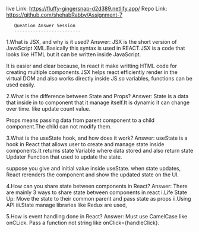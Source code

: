 live Link: https://fluffy-gingersnap-d2d389.netlify.app/
Repo Link: https://github.com/shehabRabby/Assignment-7

       Queation Answer Session
       -------------------------

1.What is JSX, and why is it used?
Answer: JSX is the short version of JavaScript XML.Basically this syntax is used in REACT.JSX is a code that looks like HTML but it can be written inside JavaScript.

It is easier and clear because, In react it make writting HTML code for creating multiple components.JSX helps react efficiently render in the virtual DOM and also works directly inside JS.so variables, functions can be used easily.

2.What is the difference between State and Props?
Answer: State is a data that inside in to component that it manage itself.It is dynamic it can change over time. like update count value.

Props means passing data from parent component to a child component.The child can not modify them.

3.What is the useState hook, and how does it work?
Answer: useState is a hook in React that allows user to create and manage state inside components.It returns state Variable where data stored and also return state Updater Function that used to update the state.

suppose you give and initial value inside useState. when state updates, React rerenders the component and show the updated state on the UI.

4.How can you share state between components in React?
Answer: There are mainly 3 ways to share state between components in react
i.Life State Up: Move the state to their common parent and pass state as props
ii.Using API
iii.State manage libraries like Redux are used,

5.How is event handling done in React?
Answer: Must use CamelCase like onCLick. Pass a function not string like onClick={handleClick}.
